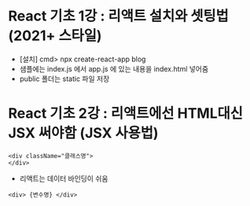 # React 기초 1강 : 리액트 설치와 셋팅법 (2021+ 스타일)
- [설치] cmd> npx create-react-app blog
- 샘플에는 index.js 에서 app.js 에 있는 내용을 index.html 넣어줌
- public 폴더는 static 파일 저장

# React 기초 2강 : 리액트에선 HTML대신 JSX 써야함 (JSX 사용법)
 ```
 <div className="클래스명">
 </div>
 ```
 - 리액트는 데이터 바인딩이 쉬움
 ```
 <div> {변수명} </div>
 ```
